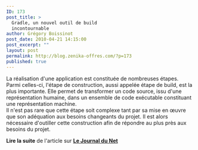 ```yaml
---
ID: 173
post_title: >
  Gradle, un nouvel outil de build
  incontournable
author: Grégory Boissinot
post_date: 2010-04-21 14:15:00
post_excerpt: ""
layout: post
permalink: http://blog.zenika-offres.com/?p=173
published: true
---
```

<p>La réalisation d'une application est constituée de nombreuses étapes.<br />
Parmi celles-ci,  l'étape de construction, aussi appelée étape de build, est la plus importante. Elle permet de transformer un code source, issu d'une représentation humaine, dans un ensemble de code exécutable constituant une représentation machine. <br />
Il n'est pas rare que cette étape soit complexe tant par sa mise en œuvre que son adéquation aux besoins changeants du projet. Il est alors nécessaire d'outiller cette construction afin de répondre au plus près aux besoins du projet.</p> <p><strong>Lire la suite</strong> de l'article sur <strong><a href="http://www.journaldunet.com/developpeur/expert/46306/gradle--le-nouvel-outil-de-build-incontournable.shtml">Le Journal du Net</a></strong></p>